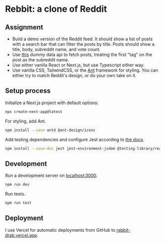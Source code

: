# Rebbit: a clone of Reddit

## Assignment
- Build a demo version of the Reddit feed.
It should show a list of posts with a search bar that can filter the posts by title.
Posts should show a title, body, subreddit name, and vote count.
- Use [this](https://dummyjson.com/docs/posts) dummy data api to fetch posts, treating the first "tag" on the post as the subreddit name.
- Use either vanilla React or Next.js, but use Typescript either way.
- Use vanilla CSS, TailwindCSS, or the [Ant](https://ant.design/) framework for styling.
You can either try to match Reddit's design, or do your own take on it.

## Setup process

Initialize a Next.js project with default options:
```bash
npx create-next-app@latest
```

For styling, add Ant.
```bash
npm install --save antd @ant-design/icons
```

Add testing dependencies and configure Jest according to [the docs](https://nextjs.org/docs/pages/building-your-application/optimizing/testing#jest-and-react-testing-library).
```bash
npm install --save-dev jest jest-environment-jsdom @testing-library/react @testing-library/jest-dom whatwg-fetch
```


## Development
Run a development server on [localhost:3000](http://localhost:3000/).
```bash
npm run dev
```

Run tests.
```bash
npm run test
```


## Deployment
I use Vercel for automatic deployments from GitHub to [rebbit-drab.vercel.app](https://rebbit-drab.vercel.app/).
